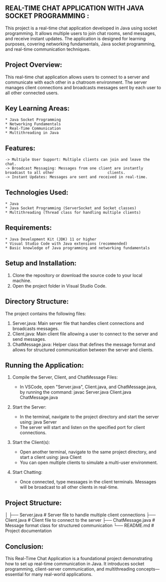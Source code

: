 REAL-TIME CHAT APPLICATION WITH JAVA SOCKET PROGRAMMING :
----------------------------------------------------------------------------------------------------------------
This project is a real-time chat application developed in Java using socket programming. It allows multiple users to join chat rooms, send messages, and receive instant updates. The application is designed for learning purposes, covering networking fundamentals, Java socket programming, and real-time communication techniques.

Project Overview:
-------------------------
This real-time chat application allows users to connect to a server and communicate with each other in a chatroom environment. The server manages client connections and broadcasts messages sent by each user to all other connected users.

Key Learning Areas:
----------------------------
	* Java Socket Programming
	* Networking Fundamentals
	* Real-Time Communication
	* Multithreading in Java

Features:
------------
	-> Multiple User Support: Multiple clients can join and leave the chat.
	-> Broadcast Messaging: Messages from one client are instantly broadcast to all other 						 clients.
	-> Instant Updates: Messages are sent and received in real-time.

Technologies Used:
---------------------------
	* Java
	* Java Socket Programming (ServerSocket and Socket classes)
	* Multithreading (Thread class for handling multiple clients)

Requirements:
--------------------
	* Java Development Kit (JDK) 11 or higher
	* Visual Studio Code with Java extensions (recommended)
	* Basic knowledge of Java programming and networking fundamentals

Setup and Installation: 
------------------------------
1. Clone the repository or download the source code to your local machine.
2. Open the project folder in Visual Studio Code.

Directory Structure:
---------------------------
The project contains the following files:

1. Server.java: Main server file that handles client connections and broadcasts messages.
2. Client.java: Main client file allowing a user to connect to the server and send messages.
3. ChatMessage.java: Helper class that defines the message format and allows for structured 				    communication between the server and clients.

Running the Application:
----------------------------------
1. Compile the Server, Client, and ChatMessage Files:

	* In VSCode, open "Server.java", Client.java, and ChatMessage.java, by running the 		    command:
				javac Server.java Client.java ChatMessage.java

2. Start the Server:
	* In the terminal, navigate to the project directory and start the server using: java Server
	* The server will start and listen on the specified port for client connections.

3. Start the Client(s):
	* Open another terminal, navigate to the same project directory, and start a client using: 				java Client
	* You can open multiple clients to simulate a multi-user environment.

4. Start Chatting:
	* Once connected, type messages in the client terminals. Messages will be broadcast to all 	   other clients in real-time.

Project Structure:
------------------------
│
├── Server.java         # Server file to handle multiple client connections
├── Client.java         # Client file to connect to the server
├── ChatMessage.java    # Message format class for structured communication
└── README.md           # Project documentation

Conclusion:
----------------
This Real-Time Chat Application is a foundational project demonstrating how to set up real-time communication in Java. It introduces socket programming, client-server communication, and multithreading concepts—essential for many real-world applications.
